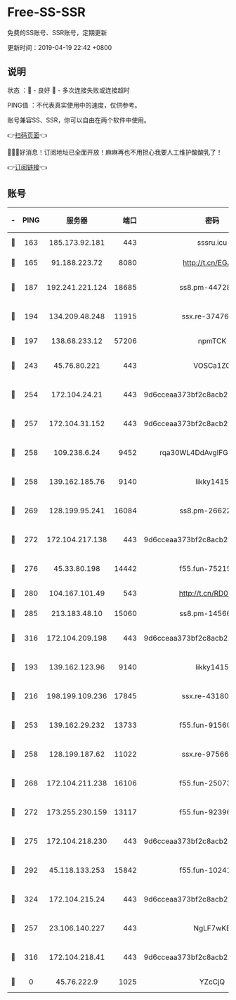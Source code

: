 # Free-SS-SSR

免费的SS账号、SSR账号，定期更新

更新时间：2019-04-19 22:42 +0800

## 说明

状态     ：🙂 - 良好 🙁 - 多次连接失败或连接超时

PING值   ：不代表真实使用中的速度，仅供参考。

账号兼容SS、SSR，你可以自由在两个软件中使用。

👉[扫码页面](https://liesauer.github.io/Free-SS-SSR/)👈

🎉🎉🎉好消息！订阅地址已全面开放！麻麻再也不用担心我要人工维护酸酸乳了！

👉[订阅链接](https://www.liesauer.net/yogurt/subscribe?ACCESS_TOKEN=DAYxR3mMaZAsaqUb)👈

## 账号

|-|PING|服务器|端口|密码|加密方式|区域|
|:----:|:----:|:-----:|-----:|:----:|:----:|:----:|
|🙂|163|185.173.92.181|443|sssru.icu|rc4-md5|RU|
|🙂|165|91.188.223.72|8080|http://t.cn/EGJIyrl|rc4-md5|RU|
|🙂|187|192.241.221.124|18685|ss8.pm-44728015|aes-256-cfb|US|
|🙂|194|134.209.48.248|11915|ssx.re-37476733|aes-256-cfb|US|
|🙂|197|138.68.233.12|57206|npmTCK|rc4-md5|US|
|🙂|243|45.76.80.221|443|VOSCa1ZG|aes-256-cfb|DE|
|🙂|254|172.104.24.21|443|9d6cceaa373bf2c8acb22e60b6a58be6|aes-256-cfb|US|
|🙂|257|172.104.31.152|443|9d6cceaa373bf2c8acb22e60b6a58be6|aes-256-cfb|US|
|🙂|258|109.238.6.24|9452|rqa30WL4DdAvgIFG6Fs3znzTa|aes-256-cfb|FR|
|🙂|258|139.162.185.76|9140|likky1415|aes-256-cfb|DE|
|🙂|269|128.199.95.241|16084|ss8.pm-26622330|aes-256-cfb|SG|
|🙂|272|172.104.217.138|443|9d6cceaa373bf2c8acb22e60b6a58be6|aes-256-cfb|US|
|🙂|276|45.33.80.198|14442|f55.fun-75215142|aes-256-cfb|US|
|🙂|280|104.167.101.49|543|http://t.cn/RD0D7sx|rc4-md5|CA|
|🙂|285|213.183.48.10|15060|ss8.pm-14566279|rc4-md5|RU|
|🙂|316|172.104.209.198|443|9d6cceaa373bf2c8acb22e60b6a58be6|aes-256-cfb|US|
|🙂|193|139.162.123.96|9140|likky1415|aes-256-cfb|JP|
|🙂|216|198.199.109.236|17845|ssx.re-43180441|aes-256-cfb|US|
|🙂|253|139.162.29.232|13733|f55.fun-91560266|aes-256-cfb|SG|
|🙂|258|128.199.187.62|11022|ssx.re-97566923|aes-256-cfb|SG|
|🙂|268|172.104.211.238|16106|f55.fun-25073452|aes-256-cfb|US|
|🙂|272|173.255.230.159|13117|f55.fun-92396656|aes-256-cfb|US|
|🙂|275|172.104.218.230|443|9d6cceaa373bf2c8acb22e60b6a58be6|aes-256-cfb|US|
|🙂|292|45.118.133.253|15842|f55.fun-10241110|aes-256-cfb|SG|
|🙂|324|172.104.215.24|443|9d6cceaa373bf2c8acb22e60b6a58be6|aes-256-cfb|US|
|🙁|257|23.106.140.227|443|NgLF7wKB|aes-256-cfb|US|
|🙁|316|172.104.218.41|443|9d6cceaa373bf2c8acb22e60b6a58be6|aes-256-cfb|US|
|🙁|0|45.76.222.9|1025|YZcCjQ|rc4-md5|JP|
